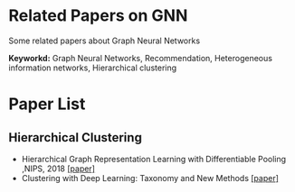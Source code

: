 # Related Papers on GNN
Some related papers about Graph Neural Networks  

__Keyworkd:__ Graph Neural Networks, Recommendation, Heterogeneous information networks, Hierarchical clustering  


# Paper List
## Hierarchical Clustering
* Hierarchical Graph Representation Learning with Differentiable Pooling ,NIPS, 2018 [[paper]](https://arxiv.org/pdf/1806.08804.pdf)
* Clustering with Deep Learning: Taxonomy and New Methods [[paper]](https://arxiv.org/pdf/1801.07648.pdf)

